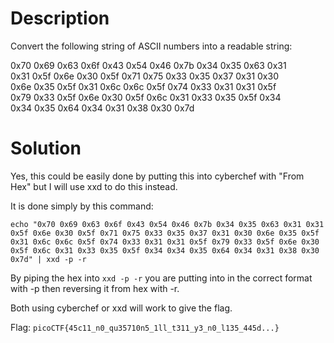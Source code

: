 # Description

Convert the following string of ASCII numbers into a readable string:

0x70 0x69 0x63 0x6f 0x43 0x54 0x46 0x7b 0x34 0x35 0x63 0x31 <br>
0x31 0x5f 0x6e 0x30 0x5f 0x71 0x75 0x33 0x35 0x37 0x31 0x30 <br>
0x6e 0x35 0x5f 0x31 0x6c 0x6c 0x5f 0x74 0x33 0x31 0x31 0x5f <br>
0x79 0x33 0x5f 0x6e 0x30 0x5f 0x6c 0x31 0x33 0x35 0x5f 0x34 <br>
0x34 0x35 0x64 0x34 0x31 0x38 0x30 0x7d

# Solution

Yes, this could be easily done by putting this into cyberchef with "From Hex" but I will use xxd to do this instead. 

It is done simply by this command:

```echo "0x70 0x69 0x63 0x6f 0x43 0x54 0x46 0x7b 0x34 0x35 0x63 0x31 0x31 0x5f 0x6e 0x30 0x5f 0x71 0x75 0x33 0x35 0x37 0x31 0x30 0x6e 0x35 0x5f 0x31 0x6c 0x6c 0x5f 0x74 0x33 0x31 0x31 0x5f 0x79 0x33 0x5f 0x6e 0x30 0x5f 0x6c 0x31 0x33 0x35 0x5f 0x34 0x34 0x35 0x64 0x34 0x31 0x38 0x30 0x7d" | xxd -p -r```

By piping the hex into ```xxd -p -r``` you are putting into in the correct format with -p then reversing it from hex with -r.

Both using cyberchef or xxd will work to give the flag.

Flag: ```picoCTF{45c11_n0_qu35710n5_1ll_t311_y3_n0_l135_445d...}```
